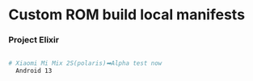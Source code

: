 # Custom ROM build local manifests

### Project Elixir ###

```bash

# Xiaomi Mi Mix 2S(polaris)➡Alpha test now
  Android 13

```
